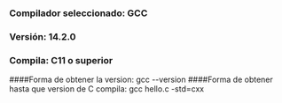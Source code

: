 ### Compilador seleccionado: GCC
### Versión: 14.2.0
### Compila: C11 o superior

####Forma de obtener la version: gcc --version
####Forma de obtener hasta que version de C compila: gcc hello.c -std=cxx

